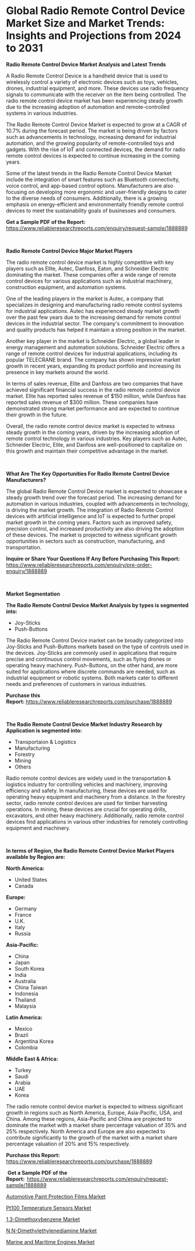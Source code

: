 <p><h1>Global Radio Remote Control Device Market Size and Market Trends: Insights and Projections from 2024 to 2031</h1></p><p><strong>Radio Remote Control Device Market Analysis and Latest Trends</strong></p>
<p><p>A Radio Remote Control Device is a handheld device that is used to wirelessly control a variety of electronic devices such as toys, vehicles, drones, industrial equipment, and more. These devices use radio frequency signals to communicate with the receiver on the item being controlled. The radio remote control device market has been experiencing steady growth due to the increasing adoption of automation and remote-controlled systems in various industries.</p><p>The Radio Remote Control Device Market is expected to grow at a CAGR of 10.7% during the forecast period. The market is being driven by factors such as advancements in technology, increasing demand for industrial automation, and the growing popularity of remote-controlled toys and gadgets. With the rise of IoT and connected devices, the demand for radio remote control devices is expected to continue increasing in the coming years.</p><p>Some of the latest trends in the Radio Remote Control Device Market include the integration of smart features such as Bluetooth connectivity, voice control, and app-based control options. Manufacturers are also focusing on developing more ergonomic and user-friendly designs to cater to the diverse needs of consumers. Additionally, there is a growing emphasis on energy-efficient and environmentally friendly remote control devices to meet the sustainability goals of businesses and consumers.</p></p>
<p><strong>Get a Sample PDF of the Report:&nbsp;</strong> <a href="https://www.reliableresearchreports.com/enquiry/request-sample/1888889">https://www.reliableresearchreports.com/enquiry/request-sample/1888889</a></p>
<p>&nbsp;</p>
<p><strong>Radio Remote Control Device Major Market Players</strong></p>
<p><p>The radio remote control device market is highly competitive with key players such as Elite, Autec, Danfoss, Eaton, and Schneider Electric dominating the market. These companies offer a wide range of remote control devices for various applications such as industrial machinery, construction equipment, and automation systems.</p><p>One of the leading players in the market is Autec, a company that specializes in designing and manufacturing radio remote control systems for industrial applications. Autec has experienced steady market growth over the past few years due to the increasing demand for remote control devices in the industrial sector. The company's commitment to innovation and quality products has helped it maintain a strong position in the market.</p><p>Another key player in the market is Schneider Electric, a global leader in energy management and automation solutions. Schneider Electric offers a range of remote control devices for industrial applications, including its popular TELECRANE brand. The company has shown impressive market growth in recent years, expanding its product portfolio and increasing its presence in key markets around the world.</p><p>In terms of sales revenue, Elite and Danfoss are two companies that have achieved significant financial success in the radio remote control device market. Elite has reported sales revenue of $150 million, while Danfoss has reported sales revenue of $300 million. These companies have demonstrated strong market performance and are expected to continue their growth in the future.</p><p>Overall, the radio remote control device market is expected to witness steady growth in the coming years, driven by the increasing adoption of remote control technology in various industries. Key players such as Autec, Schneider Electric, Elite, and Danfoss are well-positioned to capitalize on this growth and maintain their competitive advantage in the market.</p></p>
<p>&nbsp;</p>
<p><strong>What Are The Key Opportunities For Radio Remote Control Device Manufacturers?</strong></p>
<p><p>The global Radio Remote Control Device market is expected to showcase a steady growth trend over the forecast period. The increasing demand for automation in various industries, coupled with advancements in technology, is driving the market growth. The integration of Radio Remote Control devices with artificial intelligence and IoT is expected to further propel market growth in the coming years. Factors such as improved safety, precision control, and increased productivity are also driving the adoption of these devices. The market is projected to witness significant growth opportunities in sectors such as construction, manufacturing, and transportation.</p></p>
<p><strong>Inquire or Share Your Questions If Any Before Purchasing This Report:</strong> <a href="https://www.reliableresearchreports.com/enquiry/pre-order-enquiry/1888889">https://www.reliableresearchreports.com/enquiry/pre-order-enquiry/1888889</a></p>
<p>&nbsp;</p>
<p><strong>Market Segmentation</strong></p>
<p><strong>The Radio Remote Control Device Market Analysis by types is segmented into:</strong></p>
<p><ul><li>Joy-Sticks</li><li>Push-Buttons</li></ul></p>
<p><p>The Radio Remote Control Device market can be broadly categorized into Joy-Sticks and Push-Buttons markets based on the type of controls used in the devices. Joy-Sticks are commonly used in applications that require precise and continuous control movements, such as flying drones or operating heavy machinery. Push-Buttons, on the other hand, are more suited for applications where discrete commands are needed, such as industrial equipment or robotic systems. Both markets cater to different needs and preferences of customers in various industries.</p></p>
<p><strong>Purchase this Report:&nbsp;</strong><a href="https://www.reliableresearchreports.com/purchase/1888889">https://www.reliableresearchreports.com/purchase/1888889</a></p>
<p>&nbsp;</p>
<p><strong>The Radio Remote Control Device Market Industry Research by Application is segmented into:</strong></p>
<p><ul><li>Transportaion & Logistics</li><li>Manufacturing</li><li>Forestry</li><li>Mining</li><li>Others</li></ul></p>
<p><p>Radio remote control devices are widely used in the transportation & logistics industry for controlling vehicles and machinery, improving efficiency and safety. In manufacturing, these devices are used for operating heavy equipment and machinery from a distance. In the forestry sector, radio remote control devices are used for timber harvesting operations. In mining, these devices are crucial for operating drills, excavators, and other heavy machinery. Additionally, radio remote control devices find applications in various other industries for remotely controlling equipment and machinery.</p></p>
<p>&nbsp;</p>
<p><strong>In terms of Region, the Radio Remote Control Device Market Players available by Region are:</strong></p>
<p>
    <p> <strong> North America: </strong>
        <ul>
            <li>United States</li>
            <li>Canada</li>
        </ul>
        </p> 
    <p> <strong> Europe: </strong>
        <ul>
            <li>Germany</li>
            <li>France</li>
            <li>U.K.</li>
            <li>Italy</li>
            <li>Russia</li>
        </ul>
        </p> 
    <p> <strong> Asia-Pacific: </strong>
        <ul>
            <li>China</li>
            <li>Japan</li>
            <li>South Korea</li>
            <li>India</li>
            <li>Australia</li>
            <li>China Taiwan</li>
            <li>Indonesia</li>
            <li>Thailand</li>
            <li>Malaysia</li>
        </ul>
        </p> 
    <p> <strong> Latin America: </strong>
        <ul>
            <li>Mexico</li>
            <li>Brazil</li>
            <li>Argentina Korea</li>
            <li>Colombia</li>
        </ul>
        </p> 
    <p> <strong> Middle East & Africa: </strong>
        <ul>
            <li>Turkey</li>
            <li>Saudi</li>
            <li>Arabia</li>
            <li>UAE</li>
            <li>Korea</li>
        </ul>
    </p>
    </p>
<p><p>The radio remote control device market is expected to witness significant growth in regions such as North America, Europe, Asia-Pacific, USA, and China. Among these regions, Asia-Pacific and China are projected to dominate the market with a market share percentage valuation of 35% and 25% respectively. North America and Europe are also expected to contribute significantly to the growth of the market with a market share percentage valuation of 20% and 15% respectively.</p></p>
<p><strong>Purchase this Report: </strong><a href="https://www.reliableresearchreports.com/purchase/1888889">https://www.reliableresearchreports.com/purchase/1888889</a></p>
<p>&nbsp;<strong>Get a Sample PDF of the Report:&nbsp;&nbsp;</strong><a href="https://www.reliableresearchreports.com/enquiry/request-sample/1888889">https://www.reliableresearchreports.com/enquiry/request-sample/1888889</a></p>
<p><strong></strong></p>
<p><p><a href="https://view.publitas.com/reportprime-1/automotive-paint-protection-films-market-size-2024-2031-global-industrial-analysis-key-geographical-regions-market-share-top-key-players-product-types-and-forecast-research-report/">Automotive Paint Protection Films Market</a></p><p><a href="https://view.publitas.com/reportprime-1/pt100-temperature-sensors-market-provides-a-comprehensive-analysis-including-a-macro-overview-of-the-market-as-well-as-micro-details-such-as-market-size-and-competitive-landscape/">Pt100 Temperature Sensors Market</a></p><p><a href="https://unruly-ladybug-44b.notion.site/1-3-Dimethoxybenzene-Market-Dynamics-2024-2031-Also-about-Its-Market-Trends-Projections-and-Oppor-9bbfc44199a54d8db73e0ad43cf6a397">1,3-Dimethoxybenzene Market</a></p><p><a href="https://gentle-editor-9db.notion.site/N-N-Dimethylethylenediamine-Market-Size-Focuses-on-Market-Dynamics-In-Depth-Analysis-and-Future-Pro-92a40e54c3be4f9485e750016b89a1a6">N,N-Dimethylethylenediamine Market</a></p><p><a href="https://poised-avenue-46d.notion.site/Marine-and-Maritime-Engines-Market-Provides-Detailed-Segmentation-of-this-Market-based-on-Type-Appl-1a305a8115cf4bf5b9f6d005a0c936d9">Marine and Maritime Engines Market</a></p></p>